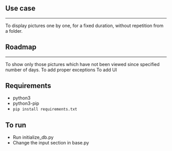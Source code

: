 ## Use case
___
To display pictures one by one, for a fixed duration, without repetition from a folder.

## Roadmap
___
To show only those pictures which have not been viewed since specified number of days.
To add proper exceptions
To add UI

## Requirements
* python3
* python3-pip
* ```pip install requirements.txt```

## To run
* Run initialize_db.py
* Change the input section in base.py
